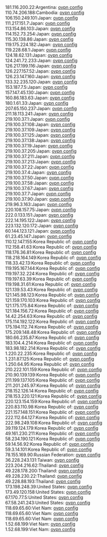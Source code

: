 181.116.200.22:Argentina: [ovpn config](vpn/181_116_200_22.ovpn)  
110.74.206.188:Cambodia: [ovpn config](vpn/110_74_206_188.ovpn)  
106.150.249.101:Japan: [ovpn config](vpn/106_150_249_101.ovpn)  
111.217.151.7:Japan: [ovpn config](vpn/111_217_151_7.ovpn)  
113.154.86.103:Japan: [ovpn config](vpn/113_154_86_103.ovpn)  
114.152.73.254:Japan: [ovpn config](vpn/114_152_73_254.ovpn)  
115.30.138.86:Japan: [ovpn config](vpn/115_30_138_86.ovpn)  
119.175.224.182:Japan: [ovpn config](vpn/119_175_224_182.ovpn)  
119.228.68.1:Japan: [ovpn config](vpn/119_228_68_1.ovpn)  
124.18.62.131:Japan: [ovpn config](vpn/124_18_62_131.ovpn)  
124.241.72.233:Japan: [ovpn config](vpn/124_241_72_233.ovpn)  
126.217.199.116:Japan: [ovpn config](vpn/126_217_199_116.ovpn)  
126.227.157.52:Japan: [ovpn config](vpn/126_227_157_52.ovpn)  
126.23.147.160:Japan: [ovpn config](vpn/126_23_147_160.ovpn)  
133.32.235.120:Japan: [ovpn config](vpn/133_32_235_120.ovpn)  
153.187.7.5:Japan: [ovpn config](vpn/153_187_7_5.ovpn)  
157.147.45.130:Japan: [ovpn config](vpn/157_147_45_130.ovpn)  
160.86.183.63:Japan: [ovpn config](vpn/160_86_183_63.ovpn)  
180.1.61.33:Japan: [ovpn config](vpn/180_1_61_33.ovpn)  
207.65.150.237:Japan: [ovpn config](vpn/207_65_150_237.ovpn)  
211.18.113.241:Japan: [ovpn config](vpn/211_18_113_241.ovpn)  
219.100.37.1:Japan: [ovpn config](vpn/219_100_37_1.ovpn)  
219.100.37.108:Japan: [ovpn config](vpn/219_100_37_108.ovpn)  
219.100.37.109:Japan: [ovpn config](vpn/219_100_37_109.ovpn)  
219.100.37.125:Japan: [ovpn config](vpn/219_100_37_125.ovpn)  
219.100.37.138:Japan: [ovpn config](vpn/219_100_37_138.ovpn)  
219.100.37.19:Japan: [ovpn config](vpn/219_100_37_19.ovpn)  
219.100.37.205:Japan: [ovpn config](vpn/219_100_37_205.ovpn)  
219.100.37.211:Japan: [ovpn config](vpn/219_100_37_211.ovpn)  
219.100.37.213:Japan: [ovpn config](vpn/219_100_37_213.ovpn)  
219.100.37.22:Japan: [ovpn config](vpn/219_100_37_22.ovpn)  
219.100.37.4:Japan: [ovpn config](vpn/219_100_37_4.ovpn)  
219.100.37.50:Japan: [ovpn config](vpn/219_100_37_50.ovpn)  
219.100.37.58:Japan: [ovpn config](vpn/219_100_37_58.ovpn)  
219.100.37.67:Japan: [ovpn config](vpn/219_100_37_67.ovpn)  
219.100.37.7:Japan: [ovpn config](vpn/219_100_37_7.ovpn)  
219.100.37.90:Japan: [ovpn config](vpn/219_100_37_90.ovpn)  
219.96.3.163:Japan: [ovpn config](vpn/219_96_3_163.ovpn)  
220.108.157.75:Japan: [ovpn config](vpn/220_108_157_75.ovpn)  
222.0.133.151:Japan: [ovpn config](vpn/222_0_133_151.ovpn)  
222.14.195.122:Japan: [ovpn config](vpn/222_14_195_122.ovpn)  
223.132.120.172:Japan: [ovpn config](vpn/223_132_120_172.ovpn)  
60.144.123.121:Japan: [ovpn config](vpn/60_144_123_121.ovpn)  
61.23.45.147:Japan: [ovpn config](vpn/61_23_45_147.ovpn)  
110.12.147.155:Korea Republic of: [ovpn config](vpn/110_12_147_155.ovpn)  
112.158.41.63:Korea Republic of: [ovpn config](vpn/112_158_41_63.ovpn)  
118.176.36.81:Korea Republic of: [ovpn config](vpn/118_176_36_81.ovpn)  
118.218.164.149:Korea Republic of: [ovpn config](vpn/118_218_164_149.ovpn)  
118.33.42.13:Korea Republic of: [ovpn config](vpn/118_33_42_13.ovpn)  
119.195.167.144:Korea Republic of: [ovpn config](vpn/119_195_167_144.ovpn)  
119.197.32.224:Korea Republic of: [ovpn config](vpn/119_197_32_224.ovpn)  
119.197.63.39:Korea Republic of: [ovpn config](vpn/119_197_63_39.ovpn)  
119.198.31.61:Korea Republic of: [ovpn config](vpn/119_198_31_61.ovpn)  
121.139.53.43:Korea Republic of: [ovpn config](vpn/121_139_53_43.ovpn)  
121.145.98.123:Korea Republic of: [ovpn config](vpn/121_145_98_123.ovpn)  
121.159.170.103:Korea Republic of: [ovpn config](vpn/121_159_170_103.ovpn)  
121.175.175.84:Korea Republic of: [ovpn config](vpn/121_175_175_84.ovpn)  
121.184.156.72:Korea Republic of: [ovpn config](vpn/121_184_156_72.ovpn)  
14.42.254.63:Korea Republic of: [ovpn config](vpn/14_42_254_63.ovpn)  
175.114.192.122:Korea Republic of: [ovpn config](vpn/175_114_192_122.ovpn)  
175.194.112.74:Korea Republic of: [ovpn config](vpn/175_194_112_74.ovpn)  
175.209.148.48:Korea Republic of: [ovpn config](vpn/175_209_148_48.ovpn)  
180.66.235.87:Korea Republic of: [ovpn config](vpn/180_66_235_87.ovpn)  
183.104.4.214:Korea Republic of: [ovpn config](vpn/183_104_4_214.ovpn)  
183.98.182.214:Korea Republic of: [ovpn config](vpn/183_98_182_214.ovpn)  
1.220.22.235:Korea Republic of: [ovpn config](vpn/1_220_22_235.ovpn)  
1.231.87.125:Korea Republic of: [ovpn config](vpn/1_231_87_125.ovpn)  
1.250.64.95:Korea Republic of: [ovpn config](vpn/1_250_64_95.ovpn)  
210.222.101.159:Korea Republic of: [ovpn config](vpn/210_222_101_159.ovpn)  
210.90.139.139:Korea Republic of: [ovpn config](vpn/210_90_139_139.ovpn)  
211.199.137.105:Korea Republic of: [ovpn config](vpn/211_199_137_105.ovpn)  
211.201.245.97:Korea Republic of: [ovpn config](vpn/211_201_245_97.ovpn)  
218.152.126.14:Korea Republic of: [ovpn config](vpn/218_152_126_14.ovpn)  
218.153.220.121:Korea Republic of: [ovpn config](vpn/218_153_220_121.ovpn)  
220.123.154.159:Korea Republic of: [ovpn config](vpn/220_123_154_159.ovpn)  
220.83.110.98:Korea Republic of: [ovpn config](vpn/220_83_110_98.ovpn)  
221.157.148.151:Korea Republic of: [ovpn config](vpn/221_157_148_151.ovpn)  
222.112.64.127:Korea Republic of: [ovpn config](vpn/222_112_64_127.ovpn)  
222.98.249.108:Korea Republic of: [ovpn config](vpn/222_98_249_108.ovpn)  
39.119.124.179:Korea Republic of: [ovpn config](vpn/39_119_124_179.ovpn)  
49.161.230.211:Korea Republic of: [ovpn config](vpn/49_161_230_211.ovpn)  
58.234.190.121:Korea Republic of: [ovpn config](vpn/58_234_190_121.ovpn)  
59.14.56.92:Korea Republic of: [ovpn config](vpn/59_14_56_92.ovpn)  
59.3.14.101:Korea Republic of: [ovpn config](vpn/59_3_14_101.ovpn)  
78.155.169.90:Russian Federation: [ovpn config](vpn/78_155_169_90.ovpn)  
36.228.243.131:Taiwan: [ovpn config](vpn/36_228_243_131.ovpn)  
223.204.216.62:Thailand: [ovpn config](vpn/223_204_216_62.ovpn)  
49.228.178.200:Thailand: [ovpn config](vpn/49_228_178_200.ovpn)  
49.228.230.22:Thailand: [ovpn config](vpn/49_228_230_22.ovpn)  
49.228.88.193:Thailand: [ovpn config](vpn/49_228_88_193.ovpn)  
173.198.248.39:United States: [ovpn config](vpn/173_198_248_39.ovpn)  
173.49.120.158:United States: [ovpn config](vpn/173_49_120_158.ovpn)  
67.170.77.5:United States: [ovpn config](vpn/67_170_77_5.ovpn)  
67.58.241.243:United States: [ovpn config](vpn/67_58_241_243.ovpn)  
118.69.65.60:Viet Nam: [ovpn config](vpn/118_69_65_60.ovpn)  
118.69.65.60:Viet Nam: [ovpn config](vpn/118_69_65_60.ovpn)  
118.69.65.60:Viet Nam: [ovpn config](vpn/118_69_65_60.ovpn)  
1.52.68.199:Viet Nam: [ovpn config](vpn/1_52_68_199.ovpn)  
1.52.68.199:Viet Nam: [ovpn config](vpn/1_52_68_199.ovpn)  
